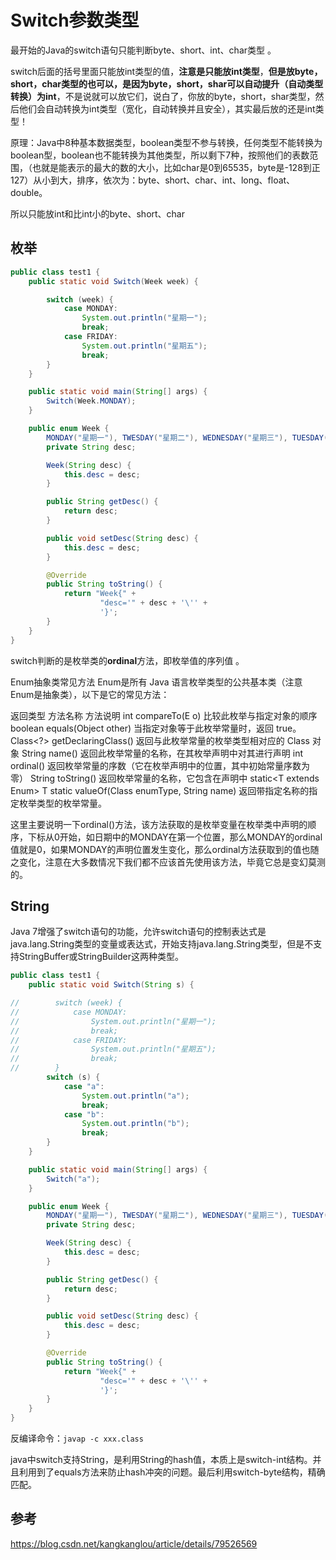 # Switch参数类型

最开始的Java的switch语句只能判断byte、short、int、char类型 。

switch后面的括号里面只能放int类型的值，**注意是只能放int类型**，**但是放byte，short，char类型的也可以，是因为byte，short，shar可以自动提升（自动类型转换）为int**，不是说就可以放它们，说白了，你放的byte，short，shar类型，然后他们会自动转换为int类型（宽化，自动转换并且安全），其实最后放的还是int类型！

原理：Java中8种基本数据类型，boolean类型不参与转换，任何类型不能转换为boolean型，boolean也不能转换为其他类型，所以剩下7种，按照他们的表数范围，（也就是能表示的最大的数的大小，比如char是0到65535，byte是-128到正127）从小到大，排序，依次为：byte、short、char、int、long、float、double。

所以只能放int和比int小的byte、short、char

## 枚举

```java
public class test1 {
    public static void Switch(Week week) {

        switch (week) {
            case MONDAY:
                System.out.println("星期一");
                break;
            case FRIDAY:
                System.out.println("星期五");
                break;
        }
    }

    public static void main(String[] args) {
        Switch(Week.MONDAY);
    }

    public enum Week {
        MONDAY("星期一"), TWESDAY("星期二"), WEDNESDAY("星期三"), TUESDAY("星期四"), FRIDAY("星期五"), STAESDAY("星期六"), SUNDAY("星期日");
        private String desc;

        Week(String desc) {
            this.desc = desc;
        }

        public String getDesc() {
            return desc;
        }

        public void setDesc(String desc) {
            this.desc = desc;
        }

        @Override
        public String toString() {
            return "Week{" +
                    "desc='" + desc + '\'' +
                    '}';
        }
    }
}
```



switch判断的是枚举类的**ordinal**方法，即枚举值的序列值 。

Enum抽象类常见方法
Enum是所有 Java 语言枚举类型的公共基本类（注意Enum是抽象类），以下是它的常见方法：

返回类型	方法名称	方法说明
int	compareTo(E o)	比较此枚举与指定对象的顺序
boolean	equals(Object other)	当指定对象等于此枚举常量时，返回 true。
Class<?>	getDeclaringClass()	返回与此枚举常量的枚举类型相对应的 Class 对象
String	name()	返回此枚举常量的名称，在其枚举声明中对其进行声明
int	ordinal()	返回枚举常量的序数（它在枚举声明中的位置，其中初始常量序数为零）
String	toString()	返回枚举常量的名称，它包含在声明中
static<T extends Enum<T>> T	static valueOf(Class<T> enumType, String name)	返回带指定名称的指定枚举类型的枚举常量。



这里主要说明一下ordinal()方法，该方法获取的是枚举变量在枚举类中声明的顺序，下标从0开始，如日期中的MONDAY在第一个位置，那么MONDAY的ordinal值就是0，如果MONDAY的声明位置发生变化，那么ordinal方法获取到的值也随之变化，注意在大多数情况下我们都不应该首先使用该方法，毕竟它总是变幻莫测的。



## String

Java 7增强了switch语句的功能，允许switch语句的控制表达式是java.lang.String类型的变量或表达式，开始支持java.lang.String类型，但是不支持StringBuffer或StringBuilder这两种类型。 

```java
public class test1 {
    public static void Switch(String s) {

//        switch (week) {
//            case MONDAY:
//                System.out.println("星期一");
//                break;
//            case FRIDAY:
//                System.out.println("星期五");
//                break;
//        }
        switch (s) {
            case "a":
                System.out.println("a");
                break;
            case "b":
                System.out.println("b");
                break;
        }
    }

    public static void main(String[] args) {
        Switch("a");
    }

    public enum Week {
        MONDAY("星期一"), TWESDAY("星期二"), WEDNESDAY("星期三"), TUESDAY("星期四"), FRIDAY("星期五"), STAESDAY("星期六"), SUNDAY("星期日");
        private String desc;

        Week(String desc) {
            this.desc = desc;
        }

        public String getDesc() {
            return desc;
        }

        public void setDesc(String desc) {
            this.desc = desc;
        }

        @Override
        public String toString() {
            return "Week{" +
                    "desc='" + desc + '\'' +
                    '}';
        }
    }
}
```

反编译命令：`javap -c xxx.class`

java中switch支持String，是利用String的hash值，本质上是switch-int结构。并且利用到了equals方法来防止hash冲突的问题。最后利用switch-byte结构，精确匹配。 



## 参考

https://blog.csdn.net/kangkanglou/article/details/79526569